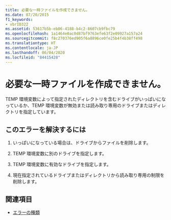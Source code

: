```yaml
---
title: 必要な一時ファイルを作成できません。
ms.date: 07/20/2015
f1_keywords:
- vbrID322
ms.assetid: 53617b5b-eb06-4188-b4c2-8607cb9fbc79
ms.openlocfilehash: 1a1464e0ac0d87bf9763efe63f2e09927a157a24
ms.sourcegitcommit: f8c270376ed905f6a8896ce0fe25b4f4b38ff498
ms.translationtype: HT
ms.contentlocale: ja-JP
ms.lasthandoff: 06/04/2020
ms.locfileid: "84415428"
---
```

# <a name="cant-create-necessary-temporary-file"></a>必要な一時ファイルを作成できません。
TEMP 環境変数によって指定されたディレクトリを含むドライブがいっぱいになっているか、TEMP 環境変数が無効または読み取り専用のドライブまたはディレクトリを指定しています。  
  
## <a name="to-correct-this-error"></a>このエラーを解決するには  
  
1. いっぱいになっている場合は、ドライブからファイルを削除します。  
  
2. TEMP 環境変数に別のドライブを指定します。  
  
3. TEMP 環境変数に有効なドライブを指定します。  
  
4. 現在指定されているドライブまたはディレクトリから読み取り専用の制限を削除します。  
  
## <a name="see-also"></a>関連項目

- [エラーの種類](../../programming-guide/language-features/error-types.md)
